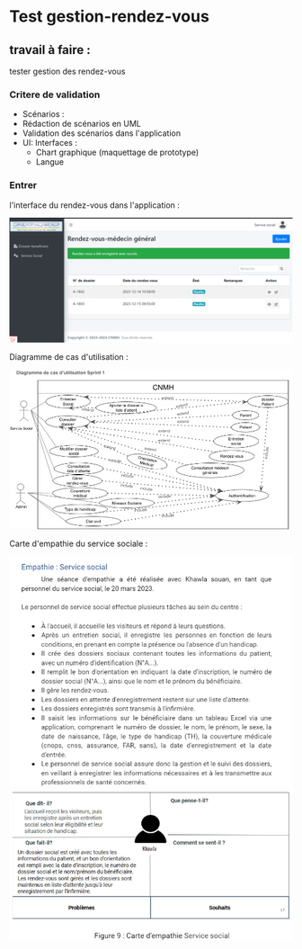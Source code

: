 # Test gestion-rendez-vous 

## travail à faire :
 tester gestion des rendez-vous  

 ### Critere de validation 
 - Scénarios  :
  - Rédaction de scénarios en UML
  - Validation des scénarios dans l'application
- UI: Interfaces :
  - Chart graphique (maquettage de prototype)
  - Langue

### Entrer 

l'interface du rendez-vous dans l'application :

<img src="imgs\rendez.png">


Diagramme de cas d'utilisation :

<img src="imgs\Casd'utilisationsprint1.png">

Carte d'empathie du service sociale : 

<img src="imgs\Carted'empathie.png">

<img src="imgs\Carted'empathie2.png">

